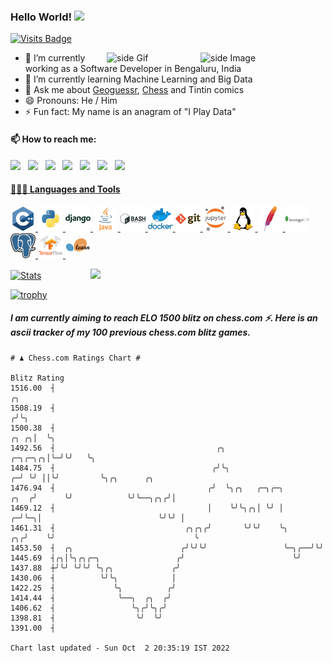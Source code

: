   ### Hello World!  <img src="https://github.com/sciencepal/sciencepal/blob/master/assets/Hi.gif" width="29px">
  [![Visits Badge](https://badges.pufler.dev/visits/sciencepal/sciencepal)](https://badges.pufler.dev/visits/sciencepal/sciencepal)
  
<img src="https://github.com/sciencepal/sciencepal/blob/master/assets/life_balance.gif" alt="side Image" align="right" width="200" height="auto" />
<a href="https://ko-fi.com/sciencepal"> <img src="https://media3.giphy.com/media/ZEB6yFbLnhyQf7g3hn/giphy.gif" alt="side Gif" align="right" width="150" height="auto"/> </a>
  
  - 🔭 I’m currently working as a Software Developer in Bengaluru, India
  - 🌱 I’m currently learning Machine Learning and Big Data
  - 💬 Ask me about [Geoguessr](https://youtu.be/9XFyngt1dk0?t=1268), [Chess](https://www.chess.com/member/sciencepal) and Tintin comics
  - 😄 Pronouns: He / Him
  - ⚡ Fun fact: My name is an anagram of "I Play Data"
  
  #### 📫 How to reach me:
  
  [<img src="https://upload.wikimedia.org/wikipedia/commons/8/83/Steam_icon_logo.svg" width="3.5%"/>](https://steamcommunity.com/id/mongocds/)  &nbsp; [<img src="https://github.com/sciencepal/sciencepal/blob/master/assets/discord-round.svg" width="3.5%"/>](https://discord.gg/MnUUbHe)  &nbsp; [<img src="https://img.icons8.com/color/48/000000/twitter.png" width="3.5%"/>](https://twitter.com/sciencepal)  &nbsp; [<img src="https://img.icons8.com/color/48/000000/linkedin.png" width="3.5%"/>](https://www.linkedin.com/in/adityapal1/)  &nbsp; [<img src="https://img.icons8.com/fluent/48/000000/facebook-new.png" width="3.5%"/>](https://www.facebook.com/sciencepal/)  &nbsp; [<img src="https://img.icons8.com/fluent/48/000000/instagram-new.png" width="3.5%"/>](https://www.instagram.com/aditya_sciencepal/)  &nbsp; <a href="mailto:aditya.pal.science@gmail.com"> <img src="https://img.icons8.com/fluent/48/000000/gmail.png" width="3.5%"/>
  
  #### 👨🏻‍💻 Languages and Tools <br />
  <code><img height="40" src="https://raw.githubusercontent.com/github/explore/80688e429a7d4ef2fca1e82350fe8e3517d3494d/topics/cpp/cpp.png"></code>
  <code><img height="40" src="https://raw.githubusercontent.com/github/explore/80688e429a7d4ef2fca1e82350fe8e3517d3494d/topics/python/python.png"></code>
  <code><img height="40" src="https://raw.githubusercontent.com/github/explore/80688e429a7d4ef2fca1e82350fe8e3517d3494d/topics/django/django.png"></code>
  <code><img height="40" src="https://raw.githubusercontent.com/github/explore/80688e429a7d4ef2fca1e82350fe8e3517d3494d/topics/java/java.png"></code>
  <code><img height="40" src="https://raw.githubusercontent.com/github/explore/80688e429a7d4ef2fca1e82350fe8e3517d3494d/topics/bash/bash.png"></code>
  <code><img height="40" src="https://raw.githubusercontent.com/github/explore/80688e429a7d4ef2fca1e82350fe8e3517d3494d/topics/docker/docker.png"></code>
  <code><img height="40" src="https://raw.githubusercontent.com/github/explore/80688e429a7d4ef2fca1e82350fe8e3517d3494d/topics/git/git.png"></code>
  <code><img height="40" src="https://raw.githubusercontent.com/github/explore/80688e429a7d4ef2fca1e82350fe8e3517d3494d/topics/jupyter-notebook/jupyter-notebook.png"></code>
  <code><img height="40" src="https://raw.githubusercontent.com/github/explore/80688e429a7d4ef2fca1e82350fe8e3517d3494d/topics/linux/linux.png"></code>
  <code><img height="40" src="https://raw.githubusercontent.com/github/explore/80688e429a7d4ef2fca1e82350fe8e3517d3494d/topics/maven/maven.png"></code>
  <code><img height="40" src="https://raw.githubusercontent.com/github/explore/80688e429a7d4ef2fca1e82350fe8e3517d3494d/topics/mongodb/mongodb.png"></code>
  <code><img height="40" src="https://raw.githubusercontent.com/github/explore/80688e429a7d4ef2fca1e82350fe8e3517d3494d/topics/postgresql/postgresql.png"></code>
  <code><img height="40" src="https://raw.githubusercontent.com/github/explore/80688e429a7d4ef2fca1e82350fe8e3517d3494d/topics/tensorflow/tensorflow.png"></code>
  <code><img height="40" src="https://raw.githubusercontent.com/github/explore/80688e429a7d4ef2fca1e82350fe8e3517d3494d/topics/scikit-learn/scikit-learn.png"></code>
  
  [![Stats](https://github-readme-stats.vercel.app/api?username=sciencepal&show_icons=true&theme=radical)](https://github-readme-stats.vercel.app/api?username=sciencepal&show_icons=true&theme=radical)&nbsp; &nbsp; &nbsp; &nbsp; &nbsp; &nbsp; &nbsp; &nbsp; &nbsp; &nbsp; <img src="https://github.com/sciencepal/sciencepal/blob/master/assets/saved.gif" width="195">
  
  [![trophy](https://github-profile-trophy.vercel.app/?username=sciencepal&theme=juicyfresh&no-frame=true&row=1&&margin-w=20&no-bg=true)](https://github-profile-trophy.vercel.app/?username=sciencepal&theme=juicyfresh&no-frame=true&row=1&&margin-w=20&no-bg=true)
  
  ##### I am currently aiming to reach ELO 1500 blitz on chess.com ⚡. Here is an ascii tracker of my 100 previous chess.com blitz games.

  ```
  # ♟︎ Chess.com Ratings Chart #
  
  Blitz Rating
 1516.00  ┤                                                                                   ╭╮
 1508.19  ┤                                                                                  ╭╯╰╮
 1500.38  ┤                                                                             ╭╮ ╭╮│  ╰╮
 1492.56  ┤                                    ╭╮                               ╭─╮╭─╮╭╮│╰─╯╰╯   ╰╮
 1484.75  ┤                                   ╭╯╰╮                            ╭─╯ ╰╯ ││╰╯         ╰╮╭╮      ╭╮
 1476.94  ┤                                  ╭╯  ╰╮╭╮   ╭─╮╭─╮           ╭╮  ╭╯      ╰╯            ╰╯╰──╮╭╮╭╯│
 1469.12  ┤                                  │    ╰╯╰╮╭╮│ ╰╯ │         ╭─╯╰─╮│                          ╰╯╰╯ │
 1461.31  ┤                             ╭╮╭╮╭╯       ╰╯╰╯    ╰╮     ╭╮╭╯    ╰╯                               ╰
 1453.50  ┤  ╭╮                        ╭╯╰╯╰╯                 ╰─╮╭──╯╰╯
 1445.69  ┤╭╮│╰╮╭╮╭─╮                 ╭╯                        ╰╯
 1437.88  ┼╯╰╯ ╰╯╰╯ ╰╮╭╮             ╭╯
 1430.06  ┤          ╰╯╰╮            │
 1422.25  ┤             ╰╮          ╭╯
 1414.44  ┤              ╰──╮  ╭╮  ╭╯
 1406.62  ┤                 ╰╮╭╯╰╮╭╯
 1398.81  ┤                  ╰╯  ╰╯
 1391.00  ┤

Chart last updated - Sun Oct  2 20:35:19 IST 2022  
  ```
  
